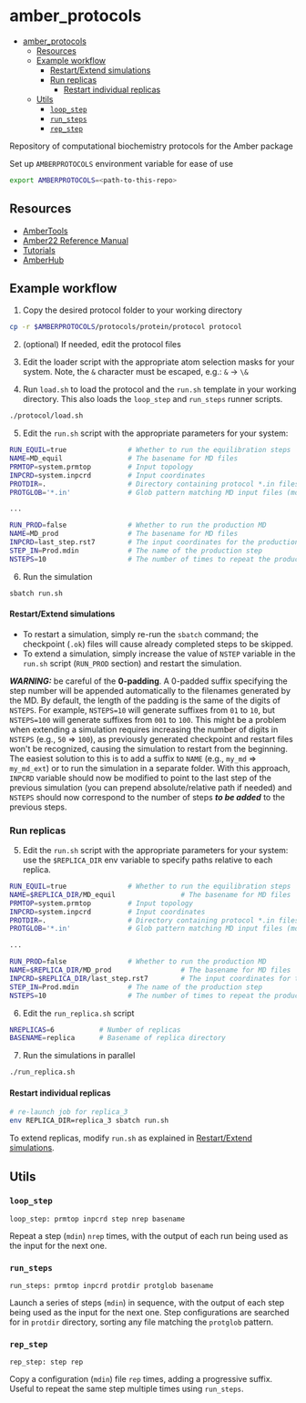 # amber_protocols

<!--toc:start-->
- [amber_protocols](#amberprotocols)
  - [Resources](#resources)
  - [Example workflow](#example-workflow)
      - [Restart/Extend simulations](#restartextend-simulations)
    - [Run replicas](#run-replicas)
      - [Restart individual replicas](#restart-individual-replicas)
  - [Utils](#utils)
    - [`loop_step`](#loopstep)
    - [`run_steps`](#runsteps)
    - [`rep_step`](#repstep)
<!--toc:end-->

Repository of computational biochemistry protocols for the Amber package

Set up `AMBERPROTOCOLS` environment variable for ease of use

```bash
export AMBERPROTOCOLS=<path-to-this-repo>
```

## Resources

- [AmberTools](http://ambermd.org/AmberTools.php)
- [Amber22 Reference Manual](http://ambermd.org/doc12/Amber22.pdf)
- [Tutorials](http://ambermd.org/tutorials/)
- [AmberHub](https://amberhub.chpc.utah.edu/)

## Example workflow

1. Copy the desired protocol folder to your working directory

```bash
cp -r $AMBERPROTOCOLS/protocols/protein/protocol protocol
```

2. (optional) If needed, edit the protocol files

3. Edit the loader script with the appropriate atom selection masks for your system.
   Note, the `&` character must be escaped, e.g.: `&` → `\&`

4. Run `load.sh` to load the protocol and the `run.sh` template in your working directory.
   This also loads the `loop_step` and `run_steps` runner scripts.

```bash
./protocol/load.sh
```

5. Edit the `run.sh` script with the appropriate parameters for your system:

```bash
RUN_EQUIL=true               # Whether to run the equilibration steps
NAME=MD_equil                # The basename for MD files
PRMTOP=system.prmtop         # Input topology
INPCRD=system.inpcrd         # Input coordinates
PROTDIR=.                    # Directory containing protocol *.in files
PROTGLOB='*.in'              # Glob pattern matching MD input files (mdin)

...

RUN_PROD=false               # Whether to run the production MD
NAME=MD_prod                 # The basename for MD files
INPCRD=last_step.rst7        # The input coordinates for the production run (usually the rst7 from the last equilibration step)
STEP_IN=Prod.mdin            # The name of the production step
NSTEPS=10                    # The number of times to repeat the production step

```

6. Run the simulation

```bash
sbatch run.sh
```

#### Restart/Extend simulations

- To restart a simulation, simply re-run the `sbatch` command; the checkpoint (`.ok`) files will cause already completed steps to be skipped.
- To extend a simulation, simply increase the value of `NSTEP` variable in the `run.sh` script (`RUN_PROD` section) and restart the simulation.

**_WARNING:_** be careful of the **0-padding**.
A 0-padded suffix specifying the step number will be appended automatically to the filenames generated by the MD.
By default, the length of the padding is the same of the digits of `NSTEPS`.
For example, `NSTEPS=10` will generate suffixes from `01` to `10`,
but `NSTEPS=100` will generate suffixes from `001` to `100`.
This might be a problem when extending a simulation requires increasing the number of digits in `NSTEPS` (e.g., `50` ⇒ `100`),
as previously generated checkpoint and restart files won't be recognized,
causing the simulation to restart from the beginning.
The easiest solution to this is to add a suffix to `NAME` (e.g., `my_md` ⇒ `my_md_ext`)
or to run the simulation in a separate folder. With this approach, `INPCRD` variable should now be modified
to point to the last step of the previous simulation (you can prepend absolute/relative path if needed) and
`NSTEPS` should now correspond to the number of steps **_to be added_** to the previous steps.

### Run replicas

5. Edit the `run.sh` script with the appropriate parameters for your system:
   use the `$REPLICA_DIR` env variable to specify paths relative to each replica.

```bash
RUN_EQUIL=true               # Whether to run the equilibration steps
NAME=$REPLICA_DIR/MD_equil                # The basename for MD files
PRMTOP=system.prmtop         # Input topology
INPCRD=system.inpcrd         # Input coordinates
PROTDIR=.                    # Directory containing protocol *.in files
PROTGLOB='*.in'              # Glob pattern matching MD input files (mdin)

...

RUN_PROD=false               # Whether to run the production MD
NAME=$REPLICA_DIR/MD_prod                 # The basename for MD files
INPCRD=$REPLICA_DIR/last_step.rst7        # The input coordinates for the production run (usually the rst7 from the last equilibration step)
STEP_IN=Prod.mdin            # The name of the production step
NSTEPS=10                    # The number of times to repeat the production step

```

6. Edit the `run_replica.sh` script

```bash
NREPLICAS=6           # Number of replicas
BASENAME=replica      # Basename of replica directory
```

7. Run the simulations in parallel

```bash
./run_replica.sh
```

#### Restart individual replicas

```bash
# re-launch job for replica_3
env REPLICA_DIR=replica_3 sbatch run.sh
```

To extend replicas, modify `run.sh` as explained in [Restart/Extend simulations](restartextend-simulations).

## Utils

### `loop_step`

`loop_step: prmtop inpcrd step nrep basename`

Repeat a step (`mdin`) `nrep` times,
with the output of each run being used as the input for the next one.

### `run_steps`

`run_steps: prmtop inpcrd protdir protglob basename`

Launch a series of steps (`mdin`) in sequence,
with the output of each step being used as the input for the next one.
Step configurations are searched for in `protdir` directory, sorting
any file matching the `protglob` pattern.

### `rep_step`

`rep_step: step rep`

Copy a configuration (`mdin`) file `rep` times, adding a progressive suffix.
Useful to repeat the same step multiple times using `run_steps`.
